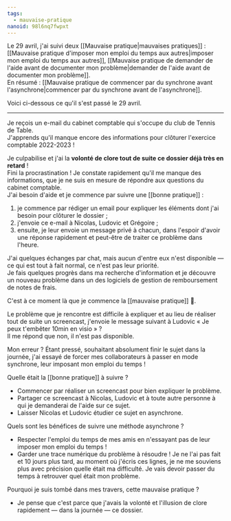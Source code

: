 ```yaml
---
tags:
  - mauvaise-pratique
nanoid: 98l6nq7fwpxt
---
```

Le 29 avril, j'ai suivi deux [[Mauvaise pratique|mauvaises pratiques]] : [[Mauvaise pratique d'imposer mon emploi du temps aux autres|imposer mon emploi du temps aux autres]], [[Mauvaise pratique de demander de l'aide avant de documenter mon problème|demander de l'aide avant de documenter mon problème]].  
En résumé : [[Mauvaise pratique de commencer par du synchrone avant l'asynchrone|commencer par du synchrone avant de l'asynchrone]].

Voici ci-dessous ce qu'il s'est passé le 29 avril.

---

Je reçois un e-mail du cabinet comptable qui s'occupe du club de Tennis de Table.  
J'apprends qu'il manque encore des informations pour clôturer l'exercice comptable 2022-2023 !

Je culpabilise et j'ai la **volonté de clore tout de suite ce dossier déjà très en retard** !  
Fini la procrastination ! Je constate rapidement qu'il me manque des informations, que je ne suis en mesure de répondre aux questions du cabinet comptable.  
J'ai besoin d'aide et je commence par suivre une [[bonne pratique]] :

1. je commence par rédiger un email pour expliquer les éléments dont j'ai besoin pour clôturer le dossier ;
2. j'envoie ce e-mail à Nicolas, Ludovic et Grégoire ;
3. ensuite, je leur envoie un message privé à chacun, dans l'espoir d'avoir une réponse rapidement et peut-être de traiter ce problème dans l'heure.

J'ai quelques échanges par chat, mais aucun d'entre eux n'est disponible — ce qui est tout à fait normal, ce n'est pas leur priorité.  
Je fais quelques progrès dans ma recherche d'information et je découvre un nouveau problème dans un des logiciels de gestion de remboursement de notes de frais.

C'est à ce moment là que je commence la [[mauvaise pratique]] 🫣.

Le problème que je rencontre est difficile à expliquer et au lieu de réaliser tout de suite un screencast, j'envoie le message suivant à Ludovic « Je peux t'embêter 10min en visio » ?  
Il me répond que non, il n'est pas disponible.

Mon erreur ? Étant pressé, souhaitant absolument finir le sujet dans la journée, j'ai essayé de forcer mes collaborateurs à passer en mode synchrone, leur imposant mon emploi du temps !

Quelle était la [[bonne pratique]] à suivre ?

- Commencer par réaliser un screencast pour bien expliquer le problème.
- Partager ce screencast à Nicolas, Ludovic et à toute autre personne à qui je demanderai de l'aide sur ce sujet.
- Laisser Nicolas et Ludovic étudier ce sujet en asynchrone.

Quels sont les bénéfices de suivre une méthode asynchrone ?

- Respecter l'emploi du temps de mes amis en n'essayant pas de leur imposer mon emploi du temps !
- Garder une trace numérique du problème à résoudre !
  Je ne l'ai pas fait et 10 jours plus tard, au moment où j'écris ces lignes, je ne me souviens plus avec précision quelle était ma difficulté. Je vais devoir passer du temps à retrouver quel était mon problème. 

Pourquoi je suis tombé dans mes travers, cette mauvaise pratique ?

- Je pense que c'est parce que j'avais la volonté et l'illusion de clore rapidement — dans la journée — ce dossier.

